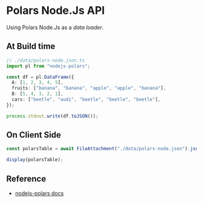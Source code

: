 # Polars Node.Js API

Using Polars Node.Js as a _data loader_.

## At Build time

```ts run=false echo
// ./data/polars-node.json.ts
import pl from "nodejs-polars";

const df = pl.DataFrame({
  A: [1, 2, 3, 4, 5],
  fruits: ["banana", "banana", "apple", "apple", "banana"],
  B: [5, 4, 3, 2, 1],
  cars: ["beetle", "audi", "beetle", "beetle", "beetle"],
});

process.stdout.write(df.toJSON());
```

## On Client Side

```ts echo
const polarsTable = await FileAttachment("./data/polars-node.json").json();

display(polarsTable);
```

## Reference

- [nodejs-polars docs](https://github.com/pola-rs/nodejs-polars)
